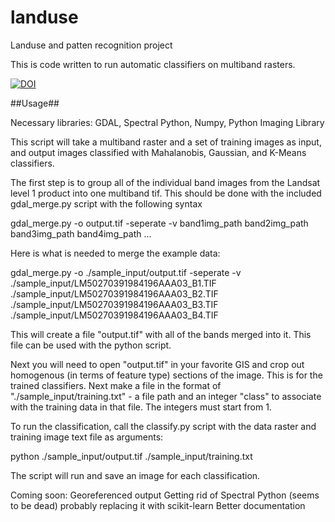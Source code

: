 # landuse
Landuse and patten recognition project

This is code written to run automatic classifiers on multiband rasters.

[![DOI](https://zenodo.org/badge/63271494.svg)](https://zenodo.org/badge/latestdoi/63271494)

##Usage##

Necessary libraries: GDAL, Spectral Python, Numpy, Python Imaging Library

This script will take a multiband raster and a set of training images as input, and output images classified with Mahalanobis, Gaussian, and K-Means classifiers. 

The first step is to group all of the individual band images from the Landsat level 1 product into one multiband tif. This should be done with the included gdal_merge.py script with the following syntax

gdal_merge.py -o output.tif -seperate -v band1img_path band2img_path band3img_path band4img_path ...

Here is what is needed to merge the example data:

gdal_merge.py -o ./sample_input/output.tif -seperate -v ./sample_input/LM50270391984196AAA03_B1.TIF ./sample_input/LM50270391984196AAA03_B2.TIF ./sample_input/LM50270391984196AAA03_B3.TIF ./sample_input/LM50270391984196AAA03_B4.TIF

This will create a file "output.tif" with all of the bands merged into it. This file can be used with the python script.

Next you will need to open "output.tif" in your favorite GIS and crop out homogenous (in terms of feature type) sections of the image. This is for the trained classifiers. Next make a file in the format of "./sample_input/training.txt" - a file path and an integer "class" to associate with the training data in that file. The integers must start from 1.

To run the classification, call the classify.py script with the data raster and training image text file as arguments:

python ./sample_input/output.tif ./sample_input/training.txt

The script will run and save an image for each classification.

Coming soon:
Georeferenced output
Getting rid of Spectral Python (seems to be dead) probably replacing it with scikit-learn
Better documentation
